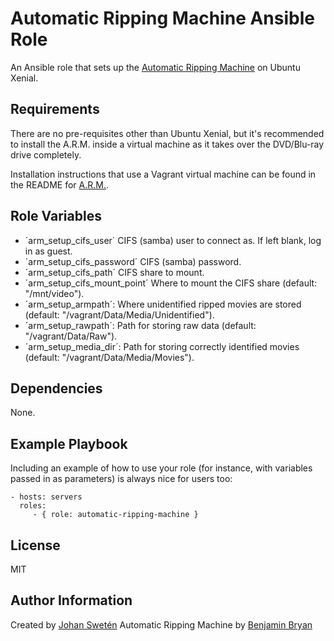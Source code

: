 Automatic Ripping Machine Ansible Role
=========

An Ansible role that sets up the [Automatic Ripping Machine](https://github.com/ahnooie/automatic-ripping-machine) on Ubuntu Xenial.

Requirements
------------

There are no pre-requisites other than Ubuntu Xenial, but it's recommended to install the A.R.M. inside a virtual machine as it takes over the DVD/Blu-ray drive completely.

Installation instructions that use a Vagrant virtual machine can be found in the README for [A.R.M.](https://github.com/ahnooie/automatic-ripping-machine).

Role Variables
--------------

* ´arm_setup_cifs_user´ CIFS (samba) user to connect as. If left blank, log in as guest.
* ´arm_setup_cifs_password´ CIFS (samba) password.
* ´arm_setup_cifs_path´ CIFS share to mount.
* ´arm_setup_cifs_mount_point´ Where to mount the CIFS share (default: "/mnt/video").
* ´arm_setup_armpath´: Where unidentified ripped movies are stored (default: "/vagrant/Data/Media/Unidentified").
* ´arm_setup_rawpath´: Path for storing raw data (default: "/vagrant/Data/Raw").
* ´arm_setup_media_dir´: Path for storing correctly identified movies (default: "/vagrant/Data/Media/Movies").

Dependencies
------------

None.

Example Playbook
----------------

Including an example of how to use your role (for instance, with variables passed in as parameters) is always nice for users too:

    - hosts: servers
      roles:
         - { role: automatic-ripping-machine }

License
-------

MIT

Author Information
------------------

Created by [Johan Swetén](https://github.com/jswetzen)
Automatic Ripping Machine by [Benjamin Bryan](https://b3n.org)

